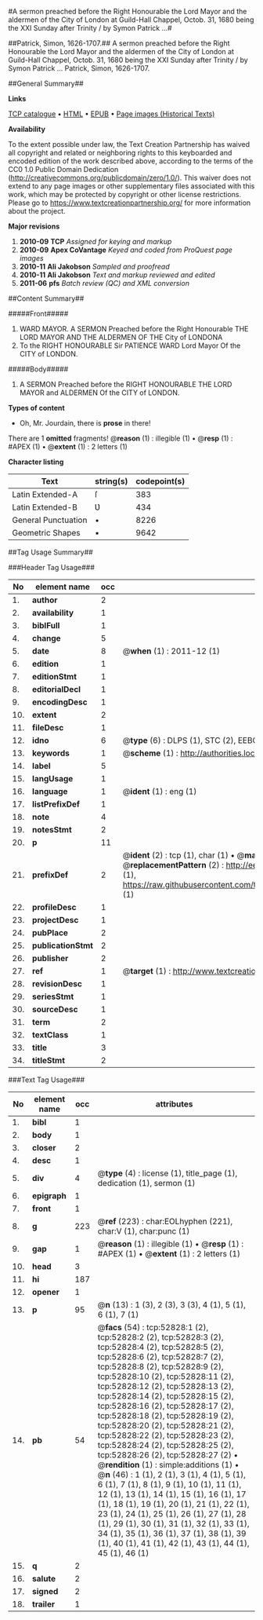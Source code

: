 #A sermon preached before the Right Honourable the Lord Mayor and the aldermen of the City of London at Guild-Hall Chappel, Octob. 31, 1680 being the XXI Sunday after Trinity / by Symon Patrick ...#

##Patrick, Simon, 1626-1707.##
A sermon preached before the Right Honourable the Lord Mayor and the aldermen of the City of London at Guild-Hall Chappel, Octob. 31, 1680 being the XXI Sunday after Trinity / by Symon Patrick ...
Patrick, Simon, 1626-1707.

##General Summary##

**Links**

[TCP catalogue](http://www.ota.ox.ac.uk/tcp/)  • 
[HTML](http://tei.it.ox.ac.uk/tcp/Texts-HTML/free/A56/A56697.html)  • 
[EPUB](http://tei.it.ox.ac.uk/tcp/Texts-EPUB/free/A56/A56697.epub) • 
[Page images (Historical Texts)](https://historicaltexts.jisc.ac.uk/eebo-12033663e)

**Availability**

To the extent possible under law, the Text Creation Partnership has waived all copyright and related or neighboring rights to this keyboarded and encoded edition of the work described above, according to the terms of the CC0 1.0 Public Domain Dedication (http://creativecommons.org/publicdomain/zero/1.0/). This waiver does not extend to any page images or other supplementary files associated with this work, which may be protected by copyright or other license restrictions. Please go to https://www.textcreationpartnership.org/ for more information about the project.

**Major revisions**

1. __2010-09__ __TCP__ *Assigned for keying and markup*
1. __2010-09__ __Apex CoVantage__ *Keyed and coded from ProQuest page images*
1. __2010-11__ __Ali Jakobson__ *Sampled and proofread*
1. __2010-11__ __Ali Jakobson__ *Text and markup reviewed and edited*
1. __2011-06__ __pfs__ *Batch review (QC) and XML conversion*

##Content Summary##

#####Front#####

1. WARD MAYOR.
A SERMON Preached before the Right Honourable THE LORD MAYOR AND THE ALDERMEN OF THE City of LONDONA
1. To the RIGHT HONOURABLE Sir PATIENCE WARD Lord Mayor Of the CITY of LONDON.

#####Body#####

1. A SERMON Preached before the RIGHT HONOURABLE THE LORD MAYOR and ALDERMEN Of the CITY of LONDON.

**Types of content**

  * Oh, Mr. Jourdain, there is **prose** in there!

There are 1 **omitted** fragments! 
 @__reason__ (1) : illegible (1)  •  @__resp__ (1) : #APEX (1)  •  @__extent__ (1) : 2 letters (1)

**Character listing**


|Text|string(s)|codepoint(s)|
|---|---|---|
|Latin Extended-A|ſ|383|
|Latin Extended-B|Ʋ|434|
|General Punctuation|•|8226|
|Geometric Shapes|▪|9642|

##Tag Usage Summary##

###Header Tag Usage###

|No|element name|occ|attributes|
|---|---|---|---|
|1.|__author__|2||
|2.|__availability__|1||
|3.|__biblFull__|1||
|4.|__change__|5||
|5.|__date__|8| @__when__ (1) : 2011-12 (1)|
|6.|__edition__|1||
|7.|__editionStmt__|1||
|8.|__editorialDecl__|1||
|9.|__encodingDesc__|1||
|10.|__extent__|2||
|11.|__fileDesc__|1||
|12.|__idno__|6| @__type__ (6) : DLPS (1), STC (2), EEBO-CITATION (1), OCLC (1), VID (1)|
|13.|__keywords__|1| @__scheme__ (1) : http://authorities.loc.gov/ (1)|
|14.|__label__|5||
|15.|__langUsage__|1||
|16.|__language__|1| @__ident__ (1) : eng (1)|
|17.|__listPrefixDef__|1||
|18.|__note__|4||
|19.|__notesStmt__|2||
|20.|__p__|11||
|21.|__prefixDef__|2| @__ident__ (2) : tcp (1), char (1)  •  @__matchPattern__ (2) : ([0-9\-]+):([0-9IVX]+) (1), (.+) (1)  •  @__replacementPattern__ (2) : http://eebo.chadwyck.com/downloadtiff?vid=$1&page=$2 (1), https://raw.githubusercontent.com/textcreationpartnership/Texts/master/tcpchars.xml#$1 (1)|
|22.|__profileDesc__|1||
|23.|__projectDesc__|1||
|24.|__pubPlace__|2||
|25.|__publicationStmt__|2||
|26.|__publisher__|2||
|27.|__ref__|1| @__target__ (1) : http://www.textcreationpartnership.org/docs/. (1)|
|28.|__revisionDesc__|1||
|29.|__seriesStmt__|1||
|30.|__sourceDesc__|1||
|31.|__term__|2||
|32.|__textClass__|1||
|33.|__title__|3||
|34.|__titleStmt__|2||


###Text Tag Usage###

|No|element name|occ|attributes|
|---|---|---|---|
|1.|__bibl__|1||
|2.|__body__|1||
|3.|__closer__|2||
|4.|__desc__|1||
|5.|__div__|4| @__type__ (4) : license (1), title_page (1), dedication (1), sermon (1)|
|6.|__epigraph__|1||
|7.|__front__|1||
|8.|__g__|223| @__ref__ (223) : char:EOLhyphen (221), char:V (1), char:punc (1)|
|9.|__gap__|1| @__reason__ (1) : illegible (1)  •  @__resp__ (1) : #APEX (1)  •  @__extent__ (1) : 2 letters (1)|
|10.|__head__|3||
|11.|__hi__|187||
|12.|__opener__|1||
|13.|__p__|95| @__n__ (13) : 1 (3), 2 (3), 3 (3), 4 (1), 5 (1), 6 (1), 7 (1)|
|14.|__pb__|54| @__facs__ (54) : tcp:52828:1 (2), tcp:52828:2 (2), tcp:52828:3 (2), tcp:52828:4 (2), tcp:52828:5 (2), tcp:52828:6 (2), tcp:52828:7 (2), tcp:52828:8 (2), tcp:52828:9 (2), tcp:52828:10 (2), tcp:52828:11 (2), tcp:52828:12 (2), tcp:52828:13 (2), tcp:52828:14 (2), tcp:52828:15 (2), tcp:52828:16 (2), tcp:52828:17 (2), tcp:52828:18 (2), tcp:52828:19 (2), tcp:52828:20 (2), tcp:52828:21 (2), tcp:52828:22 (2), tcp:52828:23 (2), tcp:52828:24 (2), tcp:52828:25 (2), tcp:52828:26 (2), tcp:52828:27 (2)  •  @__rendition__ (1) : simple:additions (1)  •  @__n__ (46) : 1 (1), 2 (1), 3 (1), 4 (1), 5 (1), 6 (1), 7 (1), 8 (1), 9 (1), 10 (1), 11 (1), 12 (1), 13 (1), 14 (1), 15 (1), 16 (1), 17 (1), 18 (1), 19 (1), 20 (1), 21 (1), 22 (1), 23 (1), 24 (1), 25 (1), 26 (1), 27 (1), 28 (1), 29 (1), 30 (1), 31 (1), 32 (1), 33 (1), 34 (1), 35 (1), 36 (1), 37 (1), 38 (1), 39 (1), 40 (1), 41 (1), 42 (1), 43 (1), 44 (1), 45 (1), 46 (1)|
|15.|__q__|2||
|16.|__salute__|2||
|17.|__signed__|2||
|18.|__trailer__|1||
